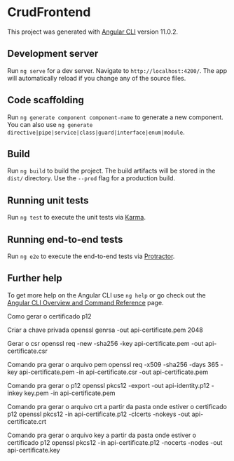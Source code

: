 # CrudFrontend

This project was generated with [Angular CLI](https://github.com/angular/angular-cli) version 11.0.2.

## Development server

Run `ng serve` for a dev server. Navigate to `http://localhost:4200/`. The app will automatically reload if you change any of the source files.

## Code scaffolding

Run `ng generate component component-name` to generate a new component. You can also use `ng generate directive|pipe|service|class|guard|interface|enum|module`.

## Build

Run `ng build` to build the project. The build artifacts will be stored in the `dist/` directory. Use the `--prod` flag for a production build.

## Running unit tests

Run `ng test` to execute the unit tests via [Karma](https://karma-runner.github.io).

## Running end-to-end tests

Run `ng e2e` to execute the end-to-end tests via [Protractor](http://www.protractortest.org/).

## Further help

To get more help on the Angular CLI use `ng help` or go check out the [Angular CLI Overview and Command Reference](https://angular.io/cli) page.

Como gerar o certificado p12

Criar a chave privada
openssl genrsa -out api-certificate.pem 2048

Gerar o csr
openssl req -new -sha256 -key api-certificate.pem -out api-certificate.csr

Comando pra gerar o arquivo pem
openssl req -x509 -sha256 -days 365 -key api-certificate.pem -in api-certificate.csr -out api-certificate.pem

Comando pra gerar o p12
openssl pkcs12 -export -out api-identity.p12 -inkey key.pem -in api-certificate.pem

Comando pra gerar o arquivo crt a partir da pasta onde estiver o certificado p12
openssl pkcs12 -in api-certificate.p12 -clcerts -nokeys -out api-certificate.crt

Comando pra gerar o arquivo key a partir da pasta onde estiver o certificado p12
openssl pkcs12 -in api-certificate.p12 -nocerts -nodes -out api-certificate.key
